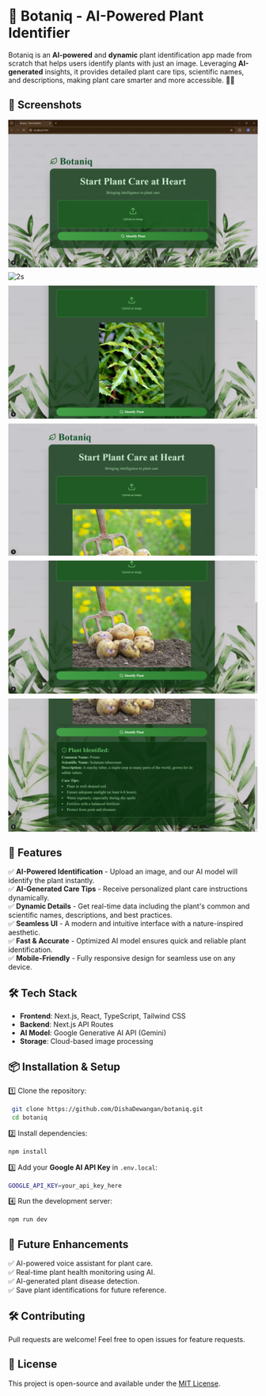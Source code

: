 # 🌱 Botaniq - AI-Powered Plant Identifier

Botaniq is an **AI-powered** and **dynamic** plant identification app made from scratch that helps users identify plants with just an image. Leveraging **AI-generated** insights, it provides detailed plant care tips, scientific names, and descriptions, making plant care smarter and more accessible. 🌿✨

## 📸 Screenshots

<div style="display: grid; grid-template-columns: repeat(auto-fit, minmax(300px, 1fr)); gap: 10px;">
    <img src="app/Screenshot (950).png" alt="1" width="100%">
    <img src="app/Screenshot (951).png" alt="2s" width="100%">
    <img src="app/Screenshot (952).png" alt="3" width="100%">
    <img src="app/Screenshot (956).png" alt="4" width="100%">
    <img src="app/Screenshot (954).png" alt="5" width="100%">
  <img src="app/Screenshot (955).png" alt="6" width="100%">
</div>

## 🚀 Features

✅ **AI-Powered Identification** - Upload an image, and our AI model will identify the plant instantly.  
✅ **AI-Generated Care Tips** - Receive personalized plant care instructions dynamically.  
✅ **Dynamic Details** - Get real-time data including the plant's common and scientific names, descriptions, and best practices.  
✅ **Seamless UI** - A modern and intuitive interface with a nature-inspired aesthetic.  
✅ **Fast & Accurate** - Optimized AI model ensures quick and reliable plant identification.  
✅ **Mobile-Friendly** - Fully responsive design for seamless use on any device.  

## 🛠️ Tech Stack

- **Frontend**: Next.js, React, TypeScript, Tailwind CSS  
- **Backend**: Next.js API Routes  
- **AI Model**: Google Generative AI API (Gemini)  
- **Storage**: Cloud-based image processing  



## 📦 Installation & Setup

1️⃣ Clone the repository:
```sh
 git clone https://github.com/DishaDewangan/botaniq.git
 cd botaniq
```

2️⃣ Install dependencies:
```sh
npm install
```

3️⃣ Add your **Google AI API Key** in `.env.local`:
```sh
GOOGLE_API_KEY=your_api_key_here
```

4️⃣ Run the development server:
```sh
npm run dev
```
  

## 📌 Future Enhancements

✅ AI-powered voice assistant for plant care.  
✅ Real-time plant health monitoring using AI.  
✅ AI-generated plant disease detection.  
✅ Save plant identifications for future reference.  

## 🛠️ Contributing
Pull requests are welcome! Feel free to open issues for feature requests.  

## 📜 License
This project is open-source and available under the [MIT License](LICENSE).  
